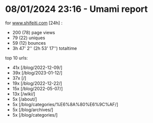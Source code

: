 # 08/01/2024 23:16 - Umami report
for www.shifeiti.com [24h] :

 - 200 (78) page views
 - 79 (22) uniques
 - 59 (12) bounces
 - 3h 47' 2'' (2h 53' 17'') totaltime


top 10 urls:
 - 41x [/blog/2022-12-09/]
 - 39x [/blog/2023-01-12/]
 - 37x [/]
 - 19x [/blog/2022-12-22/]
 - 15x [/blog/2022-05-07/]
 - 13x [/wiki/]
 - 5x [/about/]
 - 5x [/blog/categories/%E6%8A%80%E6%9C%AF/]
 - 5x [/blog/archives/]
 - 5x [/blog/categories/]


